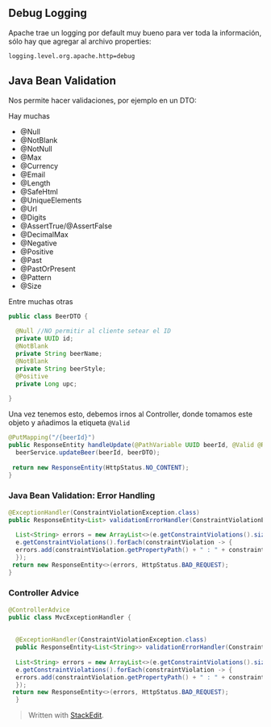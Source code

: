 ## Debug Logging

Apache trae un logging por default muy bueno para ver toda la información, sólo hay que agregar al archivo properties:

```
logging.level.org.apache.http=debug
```

## Java Bean Validation

Nos permite hacer validaciones, por ejemplo en un DTO:

Hay muchas
- @Null
- @NotBlank
- @NotNull
- @Max
- @Currency
- @Email
- @Length
- @SafeHtml
- @UniqueElements
- @Url
- @Digits
- @AssertTrue/@AssertFalse
- @DecimalMax
- @Negative
- @Positive
- @Past
- @PastOrPresent
- @Pattern
- @Size

Entre muchas otras

```java
public class BeerDTO {  
  
  @Null //NO permitir al cliente setear el ID  
  private UUID id;  
  @NotBlank  
  private String beerName;  
  @NotBlank  
  private String beerStyle;  
  @Positive  
  private Long upc;  
  
}
```

Una vez tenemos esto, debemos irnos al Controller, donde tomamos este objeto y añadimos la etiqueta `@Valid`

```java
@PutMapping("/{beerId}")  
public ResponseEntity handleUpdate(@PathVariable UUID beerId, @Valid @RequestBody BeerDTO beerDTO) {  
  beerService.updateBeer(beerId, beerDTO);  
  
 return new ResponseEntity(HttpStatus.NO_CONTENT);  
}
```
### Java Bean Validation: Error Handling

```java
@ExceptionHandler(ConstraintViolationException.class)  
public ResponseEntity<List> validationErrorHandler(ConstraintViolationException e) {  
  
  List<String> errors = new ArrayList<>(e.getConstraintViolations().size());  
  e.getConstraintViolations().forEach(constraintViolation -> {  
  errors.add(constraintViolation.getPropertyPath() + " : " + constraintViolation.getMessage());  
  });  
 return new ResponseEntity<>(errors, HttpStatus.BAD_REQUEST);  
}
```

### Controller Advice

```java
@ControllerAdvice  
public class MvcExceptionHandler {  
  
  
  @ExceptionHandler(ConstraintViolationException.class)  
  public ResponseEntity<List<String>> validationErrorHandler(ConstraintViolationException e) {  
  
  List<String> errors = new ArrayList<>(e.getConstraintViolations().size());  
  e.getConstraintViolations().forEach(constraintViolation -> {  
  errors.add(constraintViolation.getPropertyPath() + " : " + constraintViolation.getMessage());  
  });  
 return new ResponseEntity<>(errors, HttpStatus.BAD_REQUEST);  
  }
```


 

> Written with [StackEdit](https://stackedit.io/).
<!--stackedit_data:
eyJoaXN0b3J5IjpbOTAyNjA1MTQwLC0xMzQwNDU0MTUxLC0zND
M4MDg1OTgsMTYyNzMxMzgxNiwtMTk0ODMyODAsMTIwNzMyNDc2
MSwtMTE4NTc4OTAyNywtMTEyNDc3MTI1MiwtMTg0MDY5NTc1OC
wxODc5NTM2MjA5LDE4ODEyNjIxODgsLTU3MTI0NzQ5Myw3ODM1
ODcyMTNdfQ==
-->